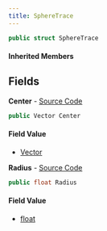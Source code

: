 ```yaml
---
title: SphereTrace
---
```


```csharp
public struct SphereTrace
```

#### Inherited Members

## Fields

**Center** - [Source Code](https://github.com/swiftly-solution/swiftlys2/blob/master/managed/src/SwiftlyS2.Shared/Natives/Structs/Ray_t.cs#L15)

```csharp
public Vector Center
```

#### Field Value

- [Vector](/docs/api/shared/natives/vector)

**Radius** - [Source Code](https://github.com/swiftly-solution/swiftlys2/blob/master/managed/src/SwiftlyS2.Shared/Natives/Structs/Ray_t.cs#L16)

```csharp
public float Radius
```

#### Field Value

- [float](https://learn.microsoft.com/dotnet/api/system.single)

